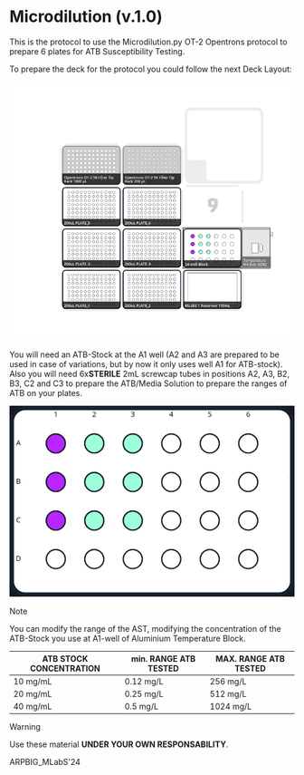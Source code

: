 # Microdilution (v.1.0)

This is the protocol to use the Microdilution.py OT-2 Opentrons protocol to prepare 6 plates for ATB Susceptibility Testing.

To prepare the deck for the protocol you could follow the next Deck Layout:

![OT-2 Opentrons Deck Layout - From Opentrons Protocol Designer](IMGs/Microdilution_v1.png)

You will need an ATB-Stock at the A1 well (A2 and A3 are prepared to be used in case of variations, but by now it only uses well A1 for ATB-stock). Also you will need 6x**STERILE** 2mL screwcap tubes in positions A2, A3, B2, B3, C2 and C3 to prepare the ATB/Media Solution to prepare the ranges of ATB on your plates.

![Aluminium Temperature Block Layout - From Opentrons Protocol Designer](IMGs/24-well_Aluminium_Block_Microdilution_v1_LAYOUT.png)

> [!NOTE]
> You can modify the range of the AST, modifying the concentration of the ATB-Stock you use at A1-well of Aluminium Temperature Block.

| ATB STOCK CONCENTRATION | min. RANGE ATB TESTED | MAX. RANGE ATB TESTED |
| ----------------------- | --------------------- | --------------------- |
| 10 mg/mL | 0.12 mg/L | 256 mg/L |
| 20 mg/mL | 0.25 mg/L | 512 mg/L |
| 40 mg/mL | 0.5 mg/L | 1024 mg/L |

> [!WARNING]
> Use these material **UNDER YOUR OWN RESPONSABILITY**.

ARPBIG_MLabS'24
